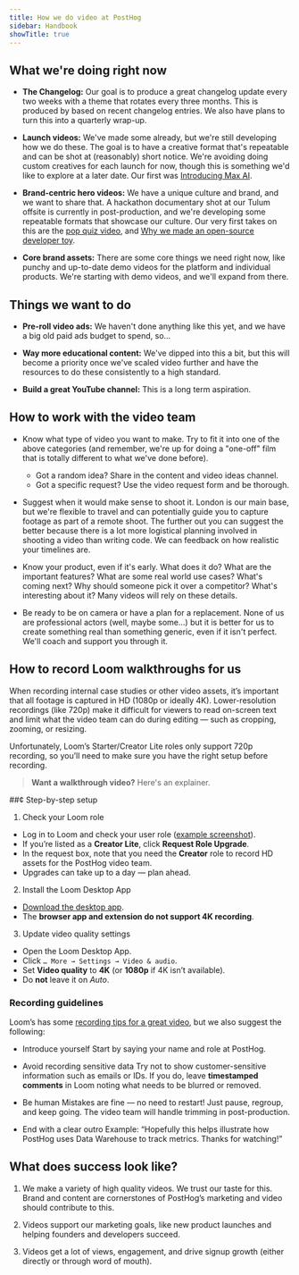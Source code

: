 ```yaml
---
title: How we do video at PostHog
sidebar: Handbook
showTitle: true
---
```


## What we're doing right now

- **The Changelog:** Our goal is to produce a great changelog update every two weeks with a theme that rotates every three months. This is produced by <TeamMember name="Jordo Dibb" photo /> based on recent changelog entries. We also have plans to turn this into a quarterly wrap-up.

- **Launch videos:** We've made some already, but we're still developing how we do these. The goal is to have a creative format that's repeatable and can be shot at (reasonably) short notice. We're avoiding doing custom creatives for each launch for now, though this is something we'd like to explore at a later date. Our first was [Introducing Max AI](https://www.youtube.com/watch?v=p7Iculwh7q8).

- **Brand-centric hero videos:** We have a unique culture and brand, and we want to share that. A hackathon documentary shot at our Tulum offsite is currently in post-production, and we're developing some repeatable formats that showcase our culture. Our very first takes on this are the [pop quiz video](https://www.youtube.com/watch?v=QeU5MmpqBg0), and [Why we made an open-source developer toy](https://www.youtube.com/watch?v=lqeD2vvAA4w&t).

- **Core brand assets:** There are some core things we need right now, like punchy and up-to-date demo videos for the platform and individual products. We're starting with demo videos, and we'll expand from there.

## Things we want to do

- **Pre-roll video ads:** We haven't done anything like this yet, and we have a big old paid ads budget to spend, so...

- **Way more educational content:** We've dipped into this a bit, but this will become a priority once we've scaled video further and have the resources to do these consistently to a high standard.

- **Build a great YouTube channel:** This is a long term aspiration.

## How to work with the video team

- Know what type of video you want to make. Try to fit it into one of the above categories (and remember, we're up for doing a "one-off" film that is totally different to what we've done before). 
  - Got a random idea? Share in the <PrivateLink url="https://app.slack.com/client/TSS5W8YQZ/C01FHN8DNN6">content and video ideas channel</PrivateLink>. 
  - Got a specific request? Use the <PrivateLink url="https://github.com/PostHog/company-internal/issues/new?template=video-request-form.yaml">video request form</PrivateLink> and be thorough.

- Suggest when it would make sense to shoot it. London is our main base, but we're flexible to travel and can potentially guide you to capture footage as part of a remote shoot. The further out you can suggest the better because there is a lot more logistical planning involved in shooting a video than writing code. We can feedback on how realistic your timelines are.

- Know your product, even if it's early. What does it do? What are the important features? What are some real world use cases? What's coming next? Why should someone pick it over a competitor? What's interesting about it? Many videos will rely on these details.

- Be ready to be on camera or have a plan for a replacement. None of us are professional actors (well, maybe some...) but it is better for us to create something real than something generic, even if it isn't perfect. We'll coach and support you through it.

## How to record Loom walkthroughs for us

When recording internal case studies or other video assets, it’s important that all footage is captured in HD (1080p or ideally 4K). Lower-resolution recordings (like 720p) make it difficult for viewers to read on-screen text and limit what the video team can do during editing — such as cropping, zooming, or resizing.

Unfortunately, Loom’s Starter/Creator Lite roles only support 720p recording, so you’ll need to make sure you have the right setup before recording.

> **Want a walkthrough video?** <PrivateLink url="https://www.loom.com/share/45a5c77c75c5400589c06e1edb47ac60?sid=7c74d7ec-076b-4d6c-8ca0-b8a55c45e0a5">Here's an explainer.</PrivateLink>

##¢ Step-by-step setup

1. Check your Loom role
- Log in to Loom and check your user role ([example screenshot](https://d.pr/i/AaoWCN)).
- If you’re listed as a **Creator Lite**, click **Request Role Upgrade**.
- In the request box, note that you need the **Creator** role to record HD assets for the PostHog video team.
- Upgrades can take up to a day — plan ahead.

2. Install the Loom Desktop App
- [Download the desktop app](https://d.pr/i/ndABtB).
- The **browser app and extension do not support 4K recording**.

3. Update video quality settings
- Open the Loom Desktop App.
- Click `… More → Settings → Video & audio`.
- Set **Video quality** to **4K** (or **1080p** if 4K isn’t available).
- Do **not** leave it on *Auto*.

### Recording guidelines

Loom’s has some [recording tips for a great video](https://support.loom.com/hc/en-us/articles/23267938305565-Recording-tips-for-a-great-video), but we also suggest the following:

- Introduce yourself
Start by saying your name and role at PostHog.

- Avoid recording sensitive data
Try not to show customer-sensitive information such as emails or IDs. If you do, leave **timestamped comments** in Loom noting what needs to be blurred or removed.

- Be human
Mistakes are fine — no need to restart! Just pause, regroup, and keep going. The video team will handle trimming in post-production.

- End with a clear outro
Example: “Hopefully this helps illustrate how PostHog uses Data Warehouse to track metrics. Thanks for watching!”

## What does success look like?

1. We make a variety of high quality videos. We trust our taste for this. Brand and content are cornerstones of PostHog’s marketing and video should contribute to this.

2. Videos support our marketing goals, like new product launches and helping founders and developers succeed.

3. Videos get a lot of views, engagement, and drive signup growth (either directly or through word of mouth).